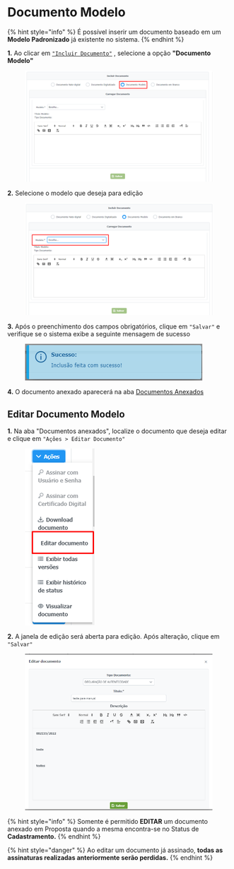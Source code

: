 # Documento Modelo

{% hint style="info" %}
É possível inserir um documento baseado em um **Modelo Padronizado** já existente no sistema.
{% endhint %}

**1.** Ao clicar em [`"Incluir Documento"`](broken-reference) , selecione a opção **"Documento Modelo"**

<figure><img src="../../../.gitbook/assets/image (203).png" alt=""><figcaption></figcaption></figure>

**2.** Selecione o modelo que deseja para edição

<figure><img src="../../../.gitbook/assets/image (229).png" alt=""><figcaption></figcaption></figure>

**3.** Após o preenchimento dos campos obrigatórios, clique em `"Salvar"`  e verifique se o sistema exibe a seguinte mensagem de sucesso

<figure><img src="../../../.gitbook/assets/image (61).png" alt=""><figcaption></figcaption></figure>

**4.** O documento anexado aparecerá na aba [Documentos Anexados](../)

## Editar Documento Modelo

**1.** Na aba "Documentos anexados", localize o documento que deseja editar e clique em `"Ações > Editar Documento"`&#x20;

<figure><img src="../../../.gitbook/assets/image (265).png" alt=""><figcaption></figcaption></figure>

**2.** A janela de edição será aberta para edição. Após alteração, clique em `"Salvar"`

<figure><img src="../../../.gitbook/assets/image (248).png" alt=""><figcaption></figcaption></figure>

{% hint style="info" %}
Somente é permitido **EDITAR** um documento anexado em Proposta quando a mesma encontra-se no Status de **Cadastramento.**
{% endhint %}

{% hint style="danger" %}
Ao editar um documento já assinado, **todas as assinaturas realizadas anteriormente serão perdidas.**
{% endhint %}
